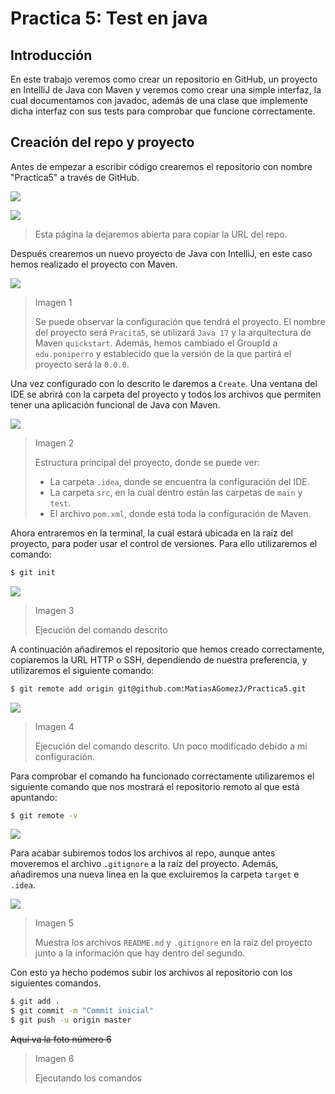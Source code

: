# Practica 5: Test en java
## Introducción
En este trabajo veremos como crear un repositorio en GitHub, un proyecto en IntelliJ de Java con Maven y veremos como crear una simple interfaz, la cual documentamos con javadoc, además de una clase que implemente dicha interfaz con sus tests para comprobar que funcione correctamente.
## Creación del repo y proyecto
Antes de empezar a escribir código crearemos el repositorio con nombre "Practica5" a través de GitHub.

![](https://i.imgur.com/k3dVWdC.png)

![](https://i.imgur.com/dF6rFUN.png)

> Esta página la dejaremos abierta para copiar la URL del repo.

Después crearemos un nuevo proyecto de Java con IntelliJ, en este caso hemos realizado el proyecto con Maven.

![](https://i.imgur.com/YnNbPZc.png)

> Imagen 1
>
> Se puede observar la configuración que tendrá el proyecto.
> El nombre del proyecto será `Pracita5`, se utilizará `Java 17` y la arquitectura de Maven `quickstart`. Además, hemos cambiado el GroupId a `edu.poniperro` y establecido que la versión de la que partirá el proyecto será la `0.0.0`.

Una vez configurado con lo descrito le daremos a `Create`. Una ventana del IDE se abrirá con la carpeta del proyecto y todos los archivos que permiten tener una aplicación funcional de Java con Maven.

![](https://i.imgur.com/Fhfh9W0.png)

> Imagen 2
>
> Estructura principal del proyecto, donde se puede ver:
> - La carpeta `.idea`, donde se encuentra la configuración del IDE.
> - La carpeta `src`, en la cual dentro están las carpetas de `main` y `test`.
> - El archivo `pom.xml`, donde está toda la configuración de Maven.

Ahora entraremos en la terminal, la cual estará ubicada en la raíz del proyecto, para poder usar el control de versiones. Para ello utilizaremos el comando:
```bash
$ git init
```

![](https://i.imgur.com/N2whKBN.png)

> Imagen 3
>
> Ejecución del comando descrito

A continuación añadiremos el repositorio que hemos creado correctamente, copiaremos la URL HTTP o SSH, dependiendo de nuestra preferencia, y utilizaremos el siguiente comando:
```bash
$ git remote add origin git@github.com:MatiasAGomezJ/Practica5.git
```
![](https://i.imgur.com/Ex7lsTP.png)
> Imagen 4
>
> Ejecución del comando descrito. Un poco modificado debido a mi configuración.

Para comprobar el comando ha funcionado correctamente utilizaremos el siguiente comando que nos mostrará el repositorio remoto al que está apuntando:
```bash
$ git remote -v
```
![](https://i.imgur.com/LQJNhgM.png)

Para acabar subiremos todos los archivos al repo, aunque antes moveremos el archivo `.gitignore` a la raíz del proyecto. Además, añadiremos una nueva línea en la que excluiremos la carpeta `target` e `.idea`.

![](https://i.imgur.com/hhLPIcm.png)
> Imagen 5
>
> Muestra los archivos `README.md` y `.gitignore` en la raíz del proyecto junto a la información que hay dentro del segundo.

Con esto ya hecho podemos subir los archivos al repositorio con los siguientes comandos.

```bash
$ git add .
$ git commit -m "Commit inicial"
$ git push -u origin master
```

~~Aquí va la foto número 6~~

> Imagen 6
>
> Ejecutando los comandos